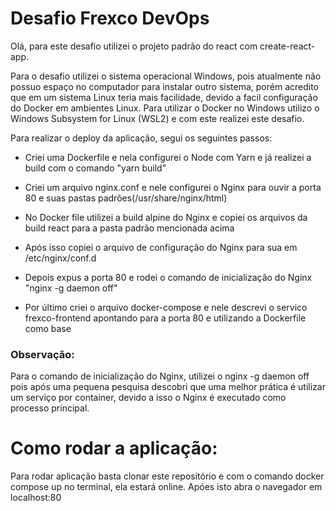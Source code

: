 # Desafio Frexco DevOps

Olá, para este desafio utilizei o projeto padrão do react com create-react-app.

Para o desafio utilizei o sistema operacional Windows, pois atualmente não possuo espaço no computador para instalar outro sistema, porém acredito que em um sistema Linux teria mais facilidade, devido a facil configuração do Docker em ambientes Linux. Para utilizar o Docker no Windows utilizo o Windows Subsystem for Linux (WSL2) e com este
realizei este desafio.

Para realizar o deploy da aplicação, segui os seguintes passos:

* Criei uma Dockerfile e nela configurei o Node com Yarn e já realizei a build com o comando "yarn build"

* Criei um arquivo nginx.conf e nele configurei o Nginx para ouvir a porta 80 e suas pastas padrões(/usr/share/nginx/html)

* No Docker file utilizei a build alpine do Nginx e copiei os arquivos da build react para a pasta padrão mencionada acima

* Após isso copiei o arquivo de configuração do Nginx para sua em /etc/nginx/conf.d

* Depois expus a porta 80 e rodei o comando de inicialização do Nginx "nginx -g daemon off"

* Por último criei o arquivo docker-compose e nele descrevi o servico frexco-frontend apontando para a porta 80 e utilizando a Dockerfile como base

### Observação:

Para o comando de inicialização do Nginx, utilizei o nginx -g daemon off pois após uma pequena pesquisa descobri que uma melhor prática é utilizar um serviço por container, devido a isso o Nginx é executado como processo príncipal.

# Como rodar a aplicação:

Para rodar aplicação basta clonar este repositório e com o comando docker compose up no terminal, ela estará online. Apóes isto abra o navegador em localhost:80